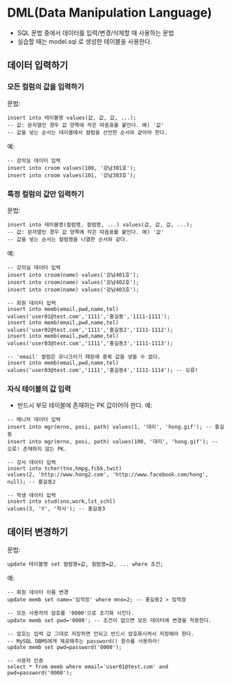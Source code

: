 # DML(Data Manipulation Language)
- SQL 문법 중에서 데이터를 입력/변경/삭제할 때 사용하는 문법
- 실습할 때는 model.sql 로 생성한 테이블을 사용한다.

## 데이터 입력하기
### 모든 컬럼의 값을 입력하기
문법:
~~~~
insert into 테이블명 values(값, 값, 값, ...);
-- 값: 문자열인 경우 값 양쪽에 작은 따옴표를 붙인다. 예) '값'
-- 값을 넣는 순서는 테이블에서 컬럼을 선언한 순서와 같아야 한다.
~~~~

예:   
~~~~
-- 강의실 데이터 입력
insert into croom values(100, '강남301호');
insert into croom values(101, '강남303호');
~~~~

### 특정 컬럼의 값만 입력하기
문법:
~~~~
insert into 테이블명(컬럼명, 컬럼명, ...) values(값, 값, 값, ...);
-- 값: 문자열인 경우 값 양쪽에 작은 따옴표를 붙인다. 예) '값'
-- 값을 넣는 순서는 컬럼명을 나열한 순서와 같다. 
~~~~

예:   
~~~~
-- 강의실 데이터 입력
insert into croom(name) values('강남401호');
insert into croom(name) values('강남402호');
insert into croom(name) values('강남403호');

-- 회원 데이터 입력
insert into memb(email,pwd,name,tel) values('user01@test.com','1111','홍길동','1111-1111');
insert into memb(email,pwd,name,tel) values('user02@test.com','1111','홍길동2','1111-1112');
insert into memb(email,pwd,name,tel) values('user03@test.com','1111','홍길동3','1111-1113');

-- 'email' 컬럼은 유니크이기 때문에 중복 값을 넣을 수 없다.
insert into memb(email,pwd,name,tel) values('user03@test.com','1111','홍길동4','1111-1114'); -- 오류!
~~~~

### 자식 테이블의 값 입력
- 반드시 부모 테이블에 존재하는 PK 값이어야 한다.
예:
~~~~
-- 매니저 데이터 입력
insert into mgr(mrno, posi, path) values(1, '대리', 'hong.gif'); -- 홍길동
insert into mgr(mrno, posi, path) values(100, '대리', 'hong.gif'); -- 오류! 존재하지 않는 PK.

-- 강사 데이터 입력 
insert into tcher(tno,hmpg,fcbk,twit) 
values(2, 'http://www.hong2.com', 'http://www.facebook.com/hong', null); -- 홍길동2

-- 학생 데이터 입력
insert into stud(sno,work,lst_schl) 
values(3, 'Y', '학사'); -- 홍길동3
~~~~

## 데이터 변경하기
문법:
~~~~
update 테이블명 set 컬럼명=값, 컬럼명=값, ... where 조건;
~~~~

예:
~~~~
-- 회원 데이터 이름 변경
update memb set name='임꺽정' where mno=2; -- 홍길동2 > 임꺽정

-- 모든 사용자의 암호를 '0000'으로 초기화 시킨다.
update memb set pwd='0000'; -- 조건이 없으면 모든 데이터에 변경을 적용한다.

-- 암호는 입력 값 그대로 저장하면 안되고 반드시 암호화시켜서 저장해야 한다.
-- MySQL DBMS에게 제공해주는 password() 함수를 사용하라!
update memb set pwd=password('0000');

-- 사용자 인증 
select * from memb where email='user01@test.com' and pwd=password('0000');
~~~~
















